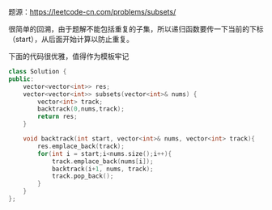 题源：https://leetcode-cn.com/problems/subsets/

很简单的回溯，由于题解不能包括重复的子集，所以递归函数要传一下当前的下标（start），从后面开始计算以防止重复。

下面的代码很优雅，值得作为模板牢记

```c++
class Solution {
public:
    vector<vector<int>> res;
    vector<vector<int>> subsets(vector<int>& nums) {
        vector<int> track;
        backtrack(0,nums,track);
        return res;
    }

    void backtrack(int start, vector<int>& nums, vector<int> track){
        res.emplace_back(track);
        for(int i = start;i<nums.size();i++){
            track.emplace_back(nums[i]);
            backtrack(i+1, nums, track);
            track.pop_back();
        }
    }
};
```

